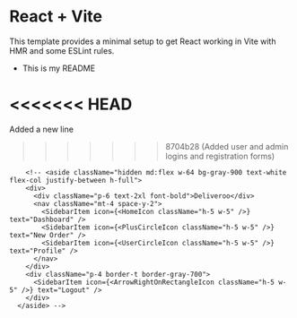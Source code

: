 # React + Vite

This template provides a minimal setup to get React working in Vite with HMR and some ESLint rules.

- This is my README

<<<<<<< HEAD
=======
Added a new line 
>>>>>>> 8704b28 (Added user and admin logins and registration forms)

<!-- <header className="flex justify-between items-center bg-white px-4 md:px-6 py-4 shadow shrink-0">
          <div className="flex items-center gap-4">
            {/* Hamburger (future) */}
            <button
              className="md:hidden text-gray-600"
              onClick={() => setSidebarOpen(true)}
              aria-label="Open menu"
            >
              <svg
                xmlns="http://www.w3.org/2000/svg" fill="none"
                viewBox="0 0 24 24" strokeWidth={1.5} stroke="currentColor"
                className="h-6 w-6"
              >
                <path strokeLinecap="round" strokeLinejoin="round"
                  d="M3.75 6.75h16.5M3.75 12h16.5m-16.5 5.25h16.5" />
              </svg>
            </button>
            <h1 className="text-xl font-bold">Deliveroo</h1>
          </div>
          <img
            src="https://via.placeholder.com/40"
            alt="User"
            className="h-10 w-10 rounded-full"
          />
        </header> -->



        <!-- <aside className="hidden md:flex w-64 bg-gray-900 text-white flex-col justify-between h-full">
        <div>
          <div className="p-6 text-2xl font-bold">Deliveroo</div>
          <nav className="mt-4 space-y-2">
            <SidebarItem icon={<HomeIcon className="h-5 w-5" />} text="Dashboard" />
            <SidebarItem icon={<PlusCircleIcon className="h-5 w-5" />} text="New Order" />
            <SidebarItem icon={<UserCircleIcon className="h-5 w-5" />} text="Profile" />
          </nav>
        </div>
        <div className="p-4 border-t border-gray-700">
          <SidebarItem icon={<ArrowRightOnRectangleIcon className="h-5 w-5" />} text="Logout" />
        </div>
      </aside> -->